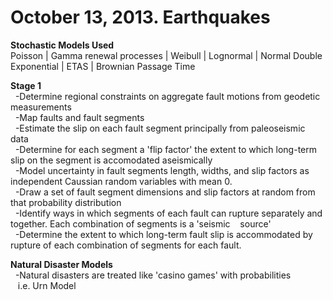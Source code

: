 October 13, 2013. Earthquakes
=====
<b>Stochastic Models Used</b><br>
Poisson | Gamma renewal processes | Weibull | Lognormal | Normal Double Exponential | ETAS | Brownian Passage Time<br>

<b>Stage 1</b>
<br>
&nbsp;&nbsp;-Determine regional constraints on aggregate fault motions from geodetic measurements<br>
&nbsp;&nbsp;-Map faults and fault segments<br>
&nbsp;&nbsp;-Estimate the slip on each fault segment principally from paleoseismic data<br>
&nbsp;&nbsp;-Determine for each segment a 'flip factor' the extent to which long-term slip on the segment is accomodated aseismically<br>
&nbsp;&nbsp;-Model uncertainty in fault segments length, widths, and slip factors as independent Caussian random variables with mean 0.<br>
&nbsp;&nbsp;-Draw a set of fault segment dimensions and slip factors at random from that probability distribution<br>
&nbsp;&nbsp;-Identify ways in which segments of each fault can rupture separately and together. Each combination of segments is a 'seismic &nbsp;&nbsp;&nbsp;source'<br>
&nbsp;&nbsp;-Determine the extent to which long-term fault slip is accommodated by rupture of each combination of segments for each fault.<br>

<b>Natural Disaster Models</b>
<br>
&nbsp;&nbsp;-Natural disasters are treated like 'casino games' with probabilities <br>
&nbsp;&nbsp;&nbsp;i.e. Urn Model<br>
